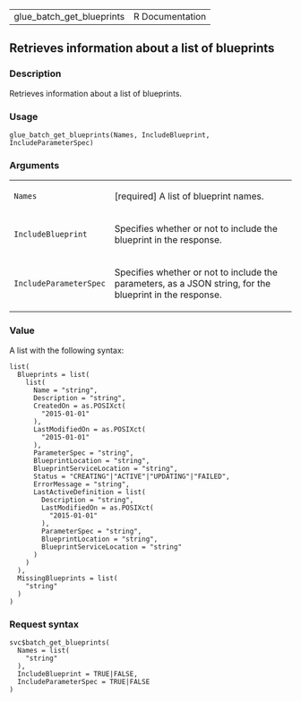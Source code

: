 <table style="width: 100%;">
<tbody>
<tr class="odd">
<td>glue_batch_get_blueprints</td>
<td style="text-align: right;">R Documentation</td>
</tr>
</tbody>
</table>

## Retrieves information about a list of blueprints

### Description

Retrieves information about a list of blueprints.

### Usage

    glue_batch_get_blueprints(Names, IncludeBlueprint, IncludeParameterSpec)

### Arguments

<table>
<colgroup>
<col style="width: 35%" />
<col style="width: 65%" />
</colgroup>
<tbody>
<tr class="odd">
<td><code id="glue_batch_get_blueprints_:_Names">Names</code></td>
<td><p>[required] A list of blueprint names.</p></td>
</tr>
<tr class="even">
<td><code
id="glue_batch_get_blueprints_:_IncludeBlueprint">IncludeBlueprint</code></td>
<td><p>Specifies whether or not to include the blueprint in the
response.</p></td>
</tr>
<tr class="odd">
<td><code
id="glue_batch_get_blueprints_:_IncludeParameterSpec">IncludeParameterSpec</code></td>
<td><p>Specifies whether or not to include the parameters, as a JSON
string, for the blueprint in the response.</p></td>
</tr>
</tbody>
</table>

### Value

A list with the following syntax:

    list(
      Blueprints = list(
        list(
          Name = "string",
          Description = "string",
          CreatedOn = as.POSIXct(
            "2015-01-01"
          ),
          LastModifiedOn = as.POSIXct(
            "2015-01-01"
          ),
          ParameterSpec = "string",
          BlueprintLocation = "string",
          BlueprintServiceLocation = "string",
          Status = "CREATING"|"ACTIVE"|"UPDATING"|"FAILED",
          ErrorMessage = "string",
          LastActiveDefinition = list(
            Description = "string",
            LastModifiedOn = as.POSIXct(
              "2015-01-01"
            ),
            ParameterSpec = "string",
            BlueprintLocation = "string",
            BlueprintServiceLocation = "string"
          )
        )
      ),
      MissingBlueprints = list(
        "string"
      )
    )

### Request syntax

    svc$batch_get_blueprints(
      Names = list(
        "string"
      ),
      IncludeBlueprint = TRUE|FALSE,
      IncludeParameterSpec = TRUE|FALSE
    )
